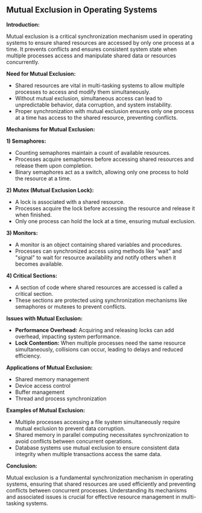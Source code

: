 ## Mutual Exclusion in Operating Systems

**Introduction:**

Mutual exclusion is a critical synchronization mechanism used in operating systems to ensure shared resources are accessed by only one process at a time. It prevents conflicts and ensures consistent system state when multiple processes access and manipulate shared data or resources concurrently.

**Need for Mutual Exclusion:**

- Shared resources are vital in multi-tasking systems to allow multiple processes to access and modify them simultaneously.
- Without mutual exclusion, simultaneous access can lead to unpredictable behavior, data corruption, and system instability.
- Proper synchronization with mutual exclusion ensures only one process at a time has access to the shared resource, preventing conflicts.


**Mechanisms for Mutual Exclusion:**

**1) Semaphores:**

- Counting semaphores maintain a count of available resources.
- Processes acquire semaphores before accessing shared resources and release them upon completion.
- Binary semaphores act as a switch, allowing only one process to hold the resource at a time.


**2) Mutex (Mutual Exclusion Lock):**

- A lock is associated with a shared resource.
- Processes acquire the lock before accessing the resource and release it when finished.
- Only one process can hold the lock at a time, ensuring mutual exclusion.


**3) Monitors:**

- A monitor is an object containing shared variables and procedures.
- Processes can synchronized access using methods like "wait" and "signal" to wait for resource availability and notify others when it becomes available.


**4) Critical Sections:**

- A section of code where shared resources are accessed is called a critical section.
- These sections are protected using synchronization mechanisms like semaphores or mutexes to prevent conflicts.


**Issues with Mutual Exclusion:**

- **Performance Overhead:** Acquiring and releasing locks can add overhead, impacting system performance.
- **Lock Contention:** When multiple processes need the same resource simultaneously, collisions can occur, leading to delays and reduced efficiency.


**Applications of Mutual Exclusion:**

- Shared memory management
- Device access control
- Buffer management
- Thread and process synchronization


**Examples of Mutual Exclusion:**

- Multiple processes accessing a file system simultaneously require mutual exclusion to prevent data corruption.
- Shared memory in parallel computing necessitates synchronization to avoid conflicts between concurrent operations.
- Database systems use mutual exclusion to ensure consistent data integrity when multiple transactions access the same data.


**Conclusion:**

Mutual exclusion is a fundamental synchronization mechanism in operating systems, ensuring that shared resources are used efficiently and preventing conflicts between concurrent processes. Understanding its mechanisms and associated issues is crucial for effective resource management in multi-tasking systems.